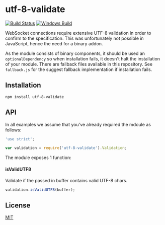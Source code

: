 # utf-8-validate

[![Build Status](https://travis-ci.org/websockets/utf-8-validate.svg?branch=master)](https://travis-ci.org/websockets/utf-8-validate)
[![Windows Build](https://ci.appveyor.com/api/projects/status/github/websockets/utf-8-validate?branch=master&svg=true)](https://ci.appveyor.com/project/lpinca/utf-8-validate)

WebSocket connections require extensive UTF-8 validation in order to confirm to
the specification. This was unfortunately not possible in JavaScript, hence the
need for a binary addon.

As the module consists of binary components, it should be used an
`optionalDependency` so when installation fails, it doesn't halt the
installation of your module. There are fallback files available in this
repository. See `fallback.js` for the suggest fallback implementation if
installation fails.

## Installation

```
npm install utf-8-validate
```

## API

In all examples we assume that you've already required the mdoule as
follows:

```js
'use strict';

var validation = require('utf-8-validate').Validation;
```

The module exposes 1 function:

#### isValidUTF8

Validate if the passed in buffer contains valid UTF-8 chars.

```js
validation.isValidUTF8(buffer);
```

## License

[MIT](LICENSE)
